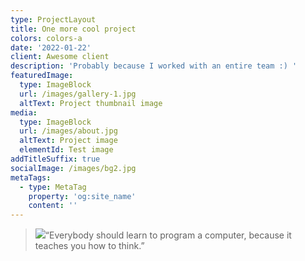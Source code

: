 ```yaml
---
type: ProjectLayout
title: One more cool project
colors: colors-a
date: '2022-01-22'
client: Awesome client
description: 'Probably because I worked with an entire team :) '
featuredImage:
  type: ImageBlock
  url: /images/gallery-1.jpg
  altText: Project thumbnail image
media:
  type: ImageBlock
  url: /images/about.jpg
  altText: Project image
  elementId: Test image
addTitleSuffix: true
socialImage: /images/bg2.jpg
metaTags:
  - type: MetaTag
    property: 'og:site_name'
    content: ''
---
```

> ![](/images/random-image.png)“Everybody should learn to program a computer, because it teaches you how to think.”

